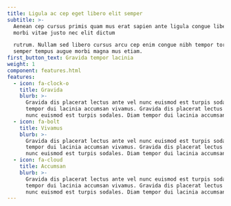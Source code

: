 ```yaml
---
title: Ligula ac cep eget libero elit semper
subtitle: >-
  Aenean cep cursus primis quam mus erat sapien ante ligula congue libero auctor
  morbi vitae justo nec elit dictum

  rutrum. Nullam sed libero cursus arcu cep enim congue nibh tempor tortor
  semper tempus augue morbi magna mus etiam.
first_button_text: Gravida tempor lacinia
weight: 1
component: features.html
features:
  - icon: fa-clock-o
    title: Gravida
    blurb: >-
      Gravida dis placerat lectus ante vel nunc euismod est turpis sodales. Diam
      tempor dui lacinia accumsan vivamus. Gravida dis placerat lectus ante vel
      nunc euismod est turpis sodales. Diam tempor dui lacinia accumsan vivamus.
  - icon: fa-bolt
    title: Vivamus
    blurb: >-
      Gravida dis placerat lectus ante vel nunc euismod est turpis sodales. Diam
      tempor dui lacinia accumsan vivamus. Gravida dis placerat lectus ante vel
      nunc euismod est turpis sodales. Diam tempor dui lacinia accumsan vivamus.
  - icon: fa-cloud
    title: Accumsan
    blurb: >-
      Gravida dis placerat lectus ante vel nunc euismod est turpis sodales. Diam
      tempor dui lacinia accumsan vivamus. Gravida dis placerat lectus ante vel
      nunc euismod est turpis sodales. Diam tempor dui lacinia accumsan vivamus.
---
```

